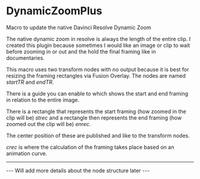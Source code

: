 # DynamicZoomPlus
Macro to update the native Davinci Resolve Dynamic Zoom

The native dynamic zoom in resolve is always the length of the entire clip.
I created this plugin because sometimes I would like an image or clip to wait before zooming in or out and the hold the final framing like in documentaries.

This macro uses two transform nodes with no output because it is best for resizing the framing rectangles via Fusion Overlay.
The nodes are named *startTR* and *endTR*.

There is a guide you can enable to which shows the start and end framing in relation to the entire image.

There is a rectangle that represents the start framing (how zoomed in the clip will be) *strec*
and a rectangle then represents the end framing (how zoomed out the clip will be) *enrec*.

The center position of these are published and like to the transform nodes.

*crec* is where the calculation of the framing takes place based on an animation curve.

---

--- Will add more details about the node structure later ---
